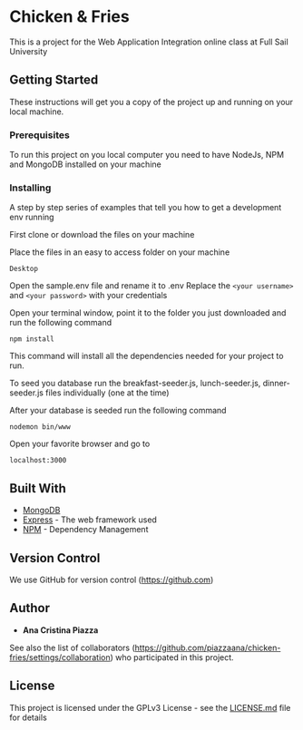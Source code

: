 # Chicken & Fries

This is a project for the Web Application Integration online class at Full Sail University

## Getting Started

These instructions will get you a copy of the project up and running on your local machine.

### Prerequisites

To run this project on you local computer you need to have NodeJs, NPM and MongoDB installed on your machine

### Installing

A step by step series of examples that tell you how to get a development env running

First clone or download the files on your machine

Place the files in an easy to access folder on your machine

```
Desktop
```
Open the sample.env file and rename it to .env
Replace the ```<your username>``` and ```<your password>``` with your credentials


Open your terminal window, point it to the folder you just downloaded and run the following command
```
npm install
```
This command will install all the dependencies needed for your project to run.

To seed you database run the breakfast-seeder.js, lunch-seeder.js, dinner-seeder.js files individually (one at the time)

After your database is seeded run the following command

```
nodemon bin/www
```

Open your favorite browser and go to
```
localhost:3000
```

## Built With
* [MongoDB](https://www.mongodb.com/)
* [Express](https://expressjs.com) - The web framework used
* [NPM](https://docs.npmjs.com/cli/install) - Dependency Management

## Version Control

We use GitHub for version control (https://github.com) 

## Author

* **Ana Cristina Piazza**

See also the list of collaborators (https://github.com/piazzaana/chicken-fries/settings/collaboration) who participated in this project.

## License
This project is licensed under the GPLv3 License - see the [LICENSE.md](https://github.com/piazzaana/chicken-fries/blob/develop/docs/LICENSE.md) file for details